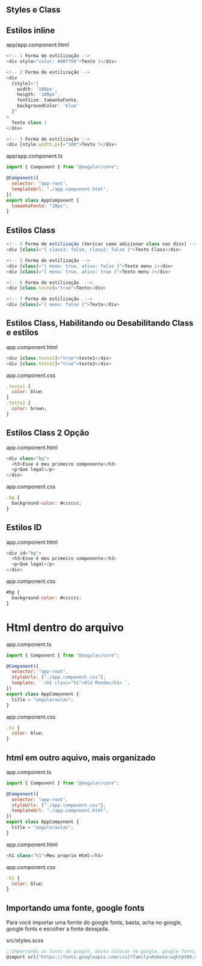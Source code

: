 ## Styles e Class

## Estilos inline

app/app.component.html

```js
<!-- 1 Forma de estilização -->
<div style="color: #00ff00">Texto 1</div>

<!-- 2 Forma de estilização -->
<div
  [style]="{
    width: '100px',
    heigth: '100px',
    fontSize: tamanhoFonte,
    backgroundColor: 'blue'
  }"
>
  Texto class 1
</div>

<!-- 3 Forma de estilização -->
<div [style.width.px]="100">Texto 3</div>
```

app/app.component.ts

```js
import { Component } from "@angular/core";

@Component({
  selector: "app-root",
  templateUrl: "./app.component.html",
})
export class AppComponent {
  tamanhoFonte: "20px";
}
```

## Estilos Class

```js
<!-- 4 Forma de estilização (Vericar como adicionar class nas divs) -->
<div [class]="{ class1: false, class2: false }">Texto Class</div>

<!-- 5 Forma de estilização -->
<div [class]="{ menu: true, ativo: false }">Texto menu 1</div>
<div [class]="{ menu: true, ativo: true }">Texto menu 2</div>

<!-- 6 Forma de estilização  -->
<div [class.teste]="true">Texto</div>

<!-- 7 Forma de estilização  -->
<div [class]="{ menu: false }">Texto</div>
```

## Estilos Class, Habilitando ou Desabilitando Class e estilos

app.component.html

```js
<div [class.teste1]="true">teste1</div>
<div [class.teste2]="true">teste2</div>
```

app.component.css

```js
.teste1 {
  color: blue;
}
.teste2 {
  color: brown;
}
```

## Estilos Class 2 Opção

app.component.html

```js
<div class="bg">
  <h3>Esse é meu primeiro componente</h3>
  <p>Que legal</p>
</div>
```

app.component.css

```js
.bg {
  background-color: #cccccc;
}
```

## Estilos ID

app.component.html

```js
<div id="bg">
  <h3>Esse é meu primeiro componente</h3>
  <p>Que legal</p>
</div>
```

app.component.css

```js
#bg {
  background-color: #cccccc;
}
```

# Html dentro do arquivo

app.component.ts

```js
import { Component } from "@angular/core";

@Component({
  selector: "app-root",
  styleUrls: ["./app.component.css"],
  template: ` <h1 class="h1">Olá Mundo</h1> `,
})
export class AppComponent {
  title = "angularaulas";
}
```

app.component.css

```js
.h1 {
  color: blue;
}
```

## html em outro aquivo, mais organizado

app.component.ts

```js
import { Component } from "@angular/core";

@Component({
  selector: "app-root",
  styleUrls: ["./app.component.css"],
  templateUrl: "./app.component.html",
})
export class AppComponent {
  title = "angularaulas";
}
```

app.component.html

```js
<h1 class="h1">Meu proprio Html</h1>
```

app.component.css

```js
.h1 {
  color: blue;
}
```


## Importando uma fonte, google fonts

Para você importar uma fornte do google fonts, basta, acha no google, google
fonts e escolher a fonte desejada.

src/styles.scss

```js
//Importando as fonts do google, basta colocar no google, google fonts, ai cliquei e pegues estas 3 fonts, 300,400,700
@import url("https://fonts.googleapis.com/css2?family=Roboto:wght@300;400;700&display=swap");
```
